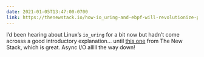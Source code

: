 ```yaml
---
date: 2021-01-05T13:47:00-0700
link: https://thenewstack.io/how-io_uring-and-ebpf-will-revolutionize-programming-in-linux/
---
```


I’d been hearing about Linux’s `io_uring` for a bit now but hadn’t come acrosss a good introductory explanation… until [this one][link] from The New Stack, which is great. Async I/O alllll the way down!

[link]: https://thenewstack.io/how-io_uring-and-ebpf-will-revolutionize-programming-in-linux/
